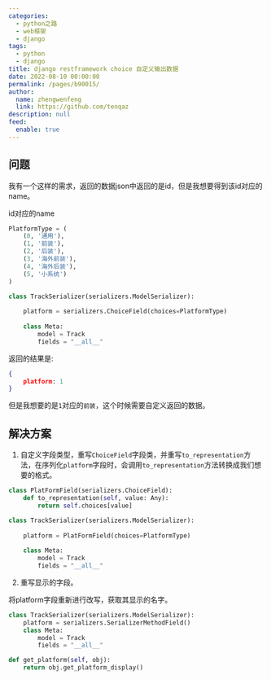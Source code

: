```yaml
---
categories: 
  - python之路
  - web框架
  - django
tags: 
  - python
  - django
title: django restframework choice 自定义输出数据
date: 2022-08-10 00:00:00
permalink: /pages/b90015/
author: 
  name: zhengwenfeng
  link: https://github.com/tenqaz
description: null
feed: 
  enable: true
---
```




## 问题

我有一个这样的需求，返回的数据json中返回的是id，但是我想要得到该id对应的name。

id对应的name
```python
PlatformType = (   
    (0, '通用'),   
    (1, '前装'),   
    (2, '后装'),   
    (3, '海外前装'),   
    (4, '海外后装'),   
    (5, '小系统')
)
```

```python
class TrackSerializer(serializers.ModelSerializer):
    
    platform = serializers.ChoiceField(choices=PlatformType)
    
    class Meta:    
        model = Track    
        fields = "__all__"
```

返回的结果是:
```json
{
    platform: 1
}
```

但是我想要的是`1`对应的`前装`，这个时候需要自定义返回的数据。

## 解决方案

1. 自定义字段类型，重写`ChoiceField`字段类，并重写`to_representation`方法，在序列化`platform`字段时，会调用`to_representation`方法转换成我们想要的格式。

```python
class PlatFormField(serializers.ChoiceField):    
    def to_representation(self, value: Any):        
        return self.choices[value]

class TrackSerializer(serializers.ModelSerializer):
    
    platform = PlatFormField(choices=PlatformType)
    
    class Meta:    
        model = Track    
        fields = "__all__"

```

2. 重写显示的字段。

将platform字段重新进行改写，获取其显示的名字。

```python
class TrackSerializer(serializers.ModelSerializer):
    platform = serializers.SerializerMethodField()
    class Meta:
        model = Track
        fields = "__all__"

def get_platform(self, obj):
    return obj.get_platform_display()

```